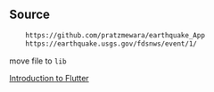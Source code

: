 ## Source
```bash
    https://github.com/pratzmewara/earthquake_App
    https://earthquake.usgs.gov/fdsnws/event/1/
```

move file to `lib`

[Introduction to Flutter](https://www.udemy.com/share/102GdW3@LmarjZX-y2z1oyI4eC4SUief1U_r-EWHKEvZygwok2LTu8k122t41HeYbQDDpE1Z/)